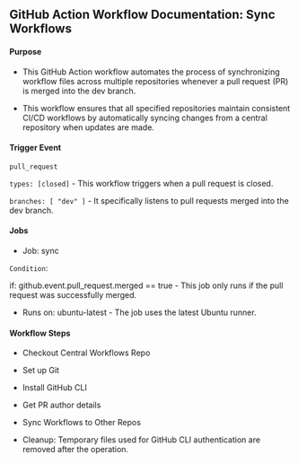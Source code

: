 ## GitHub Action Workflow Documentation: Sync Workflows

#### Purpose

- This GitHub Action workflow automates the process of synchronizing workflow files across multiple repositories whenever a pull request (PR) is merged into the dev branch.

- This workflow ensures that all specified repositories maintain consistent CI/CD workflows by automatically syncing changes from a central repository when updates are made.

#### Trigger Event

`pull_request`

`types: [closed]` - This workflow triggers when a pull request is closed.

`branches: [ "dev" ]` - It specifically listens to pull requests merged into the dev branch.


#### Jobs

- Job: sync

`Condition`:

if: github.event.pull_request.merged == true - This job only runs if the pull request was successfully merged.

- Runs on: ubuntu-latest - The job uses the latest Ubuntu runner.

#### Workflow Steps

- Checkout Central Workflows Repo

- Set up Git

- Install GitHub CLI

- Get PR author details

- Sync Workflows to Other Repos

- Cleanup: Temporary files used for GitHub CLI authentication are removed after the operation.
